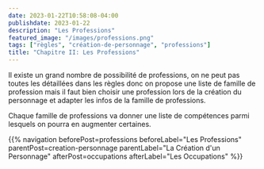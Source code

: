 ```yaml
---
date: 2023-01-22T10:58:08-04:00
publishdate: 2023-01-22
description: "Les Professions"
featured_image: "/images/professions.png"
tags: ["règles", "création-de-personnage", "professions"]
title: "Chapitre II: Les Professions"
---
```


Il existe un grand nombre de possibilité de professions, on ne peut pas toutes les détaillées dans les règles donc on propose une liste de famille de profession mais il faut bien choisir une profession lors de la création du personnage et adapter les infos de la famille de professions.

Chaque famille de professions va donner une liste de compétences parmi lesquels on pourra en augmenter certaines.

{{% navigation beforePost=professions beforeLabel="Les Professions" parentPost=creation-personnage parentLabel="La Création d'un Personnage" afterPost=occupations afterLabel="Les Occupations" %}}
